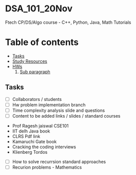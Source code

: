 # DSA_101_20Nov
Ftech CP/DS/Algo course - C++, Python, Java, Math Tutorials

# Table of contents
- [Tasks](#Tasks)
- [Study Resources](#paragraph1)
- [HWs](#paragraph2)
    1. [Sub paragraph](#subparagraph2)


## Tasks<a name="Tasks"></a>
- [ ] Collaborators / students
- [ ] Hw problem implementation branch
- [ ] Time complexity analysis slide and questions
- [ ] Content to be added links / slides / standard courses 
- Prof Ragesh jaiswal CSE101
- IIT delh Java book
- CLRS Pdf link
- Kamaruchi Gate book 
- Cracking the coding interviews
- Klienberg Tordos
- [ ] How to solve recurrsion standard approaches
- [ ] Recurion problems - Mathematics 
